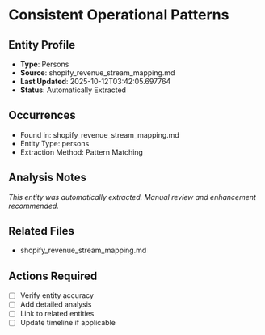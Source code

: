 # Consistent Operational Patterns

## Entity Profile
- **Type**: Persons
- **Source**: shopify_revenue_stream_mapping.md
- **Last Updated**: 2025-10-12T03:42:05.697764
- **Status**: Automatically Extracted

## Occurrences
- Found in: shopify_revenue_stream_mapping.md
- Entity Type: persons
- Extraction Method: Pattern Matching

## Analysis Notes
*This entity was automatically extracted. Manual review and enhancement recommended.*

## Related Files
- shopify_revenue_stream_mapping.md

## Actions Required
- [ ] Verify entity accuracy
- [ ] Add detailed analysis
- [ ] Link to related entities
- [ ] Update timeline if applicable
